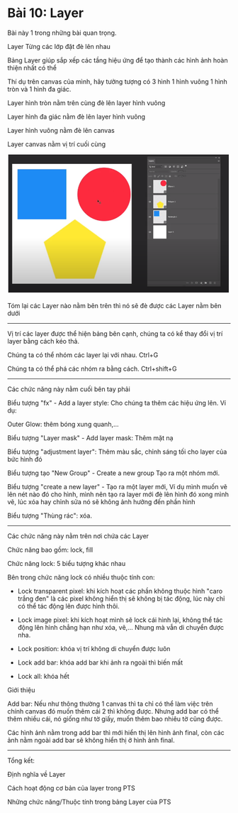# Bài 10: Layer

Bài này 1 trong những bài quan trọng.

Layer Từng các lớp đặt đè lên nhau

Bảng Layer giúp sắp xếp các tầng hiệu ứng để tạo thành các hình ảnh hoàn thiện nhất có thể

Thí dụ trên canvas của mình, hãy tưởng tượng có 3 hình 1 hình vuông 1 hình tròn và 1 hình đa giác.

Layer hình tròn nằm trên cùng đè lên layer hình vuông

Layer hình đa giác nằm đè lên layer hình vuông 

Layer hình vuông nằm đè lên canvas 

Layer canvas nằm vị trí cuối cùng


![Color](img/Layer.png)

Tóm lại các Layer nào nằm bên trên thì nó sẽ đè được các Layer nằm bên dưới

---

Vị trí các layer được thể hiện bảng bên cạnh, chúng ta có kể thay đổi vị trí layer bằng cách kéo thả.

Chúng ta có thể nhóm các layer lại với nhau. Ctrl+G

Chúng ta có thể phá các nhóm ra bằng cách. Ctrl+shift+G

---
Các chức năng này nằm cuối bên tay phải

Biểu tượng "fx" - Add a layer style: Cho chúng ta thêm các hiệu ứng lên. Ví dụ:

Outer Glow: thêm bóng xung quanh,...


Biểu tượng "Layer mask" - Add layer mask: Thêm mặt nạ

Biểu tượng "adjustment layer": Thêm màu sắc, chỉnh sáng tối cho layer của bức hình đó

Biểu tượng tạo "New Group" - Create a new group Tạo ra một nhóm mới.

Biểu tượng "create a new layer" - Tạo ra một layer mới, Ví dụ mình muốn vẽ lên nét nào đó cho hình, mình nên tạo ra layer mới đè lên hình đó xong mình vẽ, lúc xóa hay chỉnh sửa nó sẽ không ảnh hưởng đến phần hình

Biểu tượng "Thùng rác": xóa.

---
Các chức năng này nằm trên nơi chứa các Layer

Chức năng bao gồm: lock, fill

Chức năng lock: 5 biểu tượng khác nhau

Bên trong chức năng lock có nhiều thuộc tính con:
- Lock transparent pixel: khi kích hoạt các phần không thuộc hình "caro trắng đen" là các pixel không hiển thị sẽ không bị tác động, lúc này chỉ có thể tác động lên được hình thôi.

- Lock image pixel: khi kích hoạt mình sẽ lock cái hình lại, không thể tác động lên hình chẳng hạn như xóa, vẽ,... Nhung mà vẫn di chuyển được nha.

- Lock position: khóa vị trí không di chuyển được luôn

- Lock add bar: khóa add bar khi ảnh ra ngoài thì biến mất

- Lock all: khóa hết

Giới thiệu 

Add bar: Nếu như thông thường 1 canvas thì ta chỉ có thể làm việc trên chính canvas đó muốn thêm cái 2 thì không được. Nhưng add bar có thể thêm nhiều cái, nó giống như tờ giấy, muốn thêm bao nhiêu tờ cũng được.

Các hình ảnh nằm trong add bar thì mới hiển thị lên hình ảnh final, còn các ảnh nằm ngoài add bar sẽ không hiển thị ở hình ảnh final.




---
Tổng kết:

Định nghĩa về Layer

Cách hoạt động cơ bản của layer trong PTS

Những chức năng/Thuộc tính trong bảng Layer của PTS